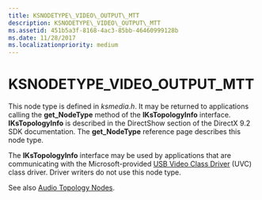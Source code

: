 ```yaml
---
title: KSNODETYPE\_VIDEO\_OUTPUT\_MTT
description: KSNODETYPE\_VIDEO\_OUTPUT\_MTT
ms.assetid: 451b5a3f-8168-4ac3-85bb-46460999128b
ms.date: 11/28/2017
ms.localizationpriority: medium
---
```


# KSNODETYPE\_VIDEO\_OUTPUT\_MTT


This node type is defined in *ksmedia.h*. It may be returned to applications calling the **get\_NodeType** method of the **IKsTopologyInfo** interface. **IKsTopologyInfo** is described in the DirectShow section of the DirectX 9.2 SDK documentation. The **get\_NodeType** reference page describes this node type.

The **IKsTopologyInfo** interface may be used by applications that are communicating with the Microsoft-provided [USB Video Class Driver](https://msdn.microsoft.com/library/windows/hardware/ff568649) (UVC) class driver. Driver writers do not use this node type.

See also [Audio Topology Nodes](https://msdn.microsoft.com/library/windows/hardware/ff536219).

 

 





